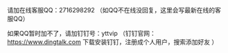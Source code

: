 请加在线客服QQ：2716298292 （如QQ不在线没回复，这里会写最新在线的客服QQ）

如果QQ暂时加不了，请加钉钉号：yttvip
（钉钉官网：https://www.dingtalk.com  下载安装钉钉，注册成个人用户，搜索添加好友 ）
